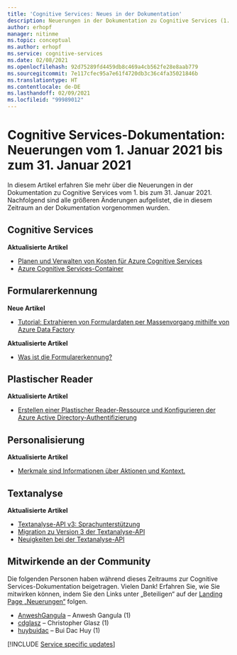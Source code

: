 ```yaml
---
title: 'Cognitive Services: Neues in der Dokumentation'
description: Neuerungen in der Dokumentation zu Cognitive Services (1. bis 31. Januar 2021)
author: erhopf
manager: nitinme
ms.topic: conceptual
ms.author: erhopf
ms.service: cognitive-services
ms.date: 02/08/2021
ms.openlocfilehash: 92d75289fd4459db8c469a4cb562fe28e8aab779
ms.sourcegitcommit: 7e117cfec95a7e61f4720db3c36c4fa35021846b
ms.translationtype: HT
ms.contentlocale: de-DE
ms.lasthandoff: 02/09/2021
ms.locfileid: "99989012"
---
```

# <a name="cognitive-services-docs-whats-new-for-january-1-2021---january-31-2021"></a>Cognitive Services-Dokumentation: Neuerungen vom 1. Januar 2021 bis zum 31. Januar 2021

In diesem Artikel erfahren Sie mehr über die Neuerungen in der Dokumentation zu Cognitive Services vom 1. bis zum 31. Januar 2021. Nachfolgend sind alle größeren Änderungen aufgelistet, die in diesem Zeitraum an der Dokumentation vorgenommen wurden.

## <a name="cognitive-services"></a>Cognitive Services

**Aktualisierte Artikel**

- [Planen und Verwalten von Kosten für Azure Cognitive Services](plan-manage-costs.md)
- [Azure Cognitive Services-Container](cognitive-services-container-support.md)

## <a name="form-recognizer"></a>Formularerkennung

**Neue Artikel**

- [Tutorial: Extrahieren von Formulardaten per Massenvorgang mithilfe von Azure Data Factory](/azure/cognitive-services/form-recognizer/tutorial-bulk-processing.md)

**Aktualisierte Artikel**

- [Was ist die Formularerkennung?](/azure/cognitive-services/form-recognizer/overview.md)

## <a name="immersive-reader"></a>Plastischer Reader

**Aktualisierte Artikel**

- [Erstellen einer Plastischer Reader-Ressource und Konfigurieren der Azure Active Directory-Authentifizierung](/azure/cognitive-services/immersive-reader/how-to-create-immersive-reader.md)

## <a name="personalizer"></a>Personalisierung

**Aktualisierte Artikel**

- [Merkmale sind Informationen über Aktionen und Kontext.](/azure/cognitive-services/personalizer/concepts-features.md)

## <a name="text-analytics"></a>Textanalyse

**Aktualisierte Artikel**

- [Textanalyse-API v3: Sprachunterstützung](/azure/cognitive-services/text-analytics/language-support.md)
- [Migration zu Version 3 der Textanalyse-API](/azure/cognitive-services/text-analytics/migration-guide.md)
- [Neuigkeiten bei der Textanalyse-API](/azure/cognitive-services/text-analytics/whats-new.md)

## <a name="community-contributors"></a>Mitwirkende an der Community

Die folgenden Personen haben während dieses Zeitraums zur Cognitive Services-Dokumentation beigetragen. Vielen Dank! Erfahren Sie, wie Sie mitwirken können, indem Sie den Links unter „Beteiligen“ auf der [Landing Page „Neuerungen“](index.yml) folgen.

- [AnweshGangula](https://github.com/AnweshGangula) – Anwesh Gangula (1)
- [cdglasz](https://github.com/cdglasz) – Christopher Glasz (1)
- [huybuidac](https://github.com/huybuidac) – Bui Dac Huy (1)

[!INCLUDE [Service specific updates](./includes/service-specific-updates.md)]